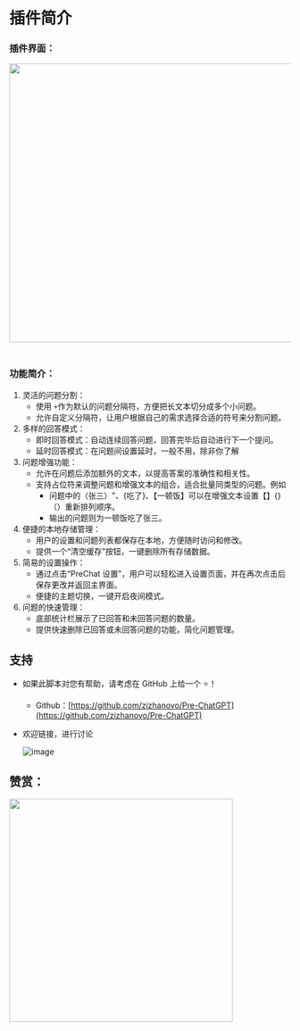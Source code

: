 # 插件简介

### 插件界面：

​<img src="https://github.com/zizhanovo/pitcure0_0/assets/132113115/1b10deb3-6f27-4c6a-b60b-9779f9488f16" width="1000" height="500">
‍

### 功能简介：

1. 灵活的问题分割：
   * 使用 `+` ​作为默认的问题分隔符，方便把长文本切分成多个小问题。
   * 允许自定义分隔符，让用户根据自己的需求选择合适的符号来分割问题。
2. 多样的回答模式：
   * 即时回答模式：自动连续回答问题，回答完毕后自动进行下一个提问。
   * 延时回答模式：在问题间设置延时，一般不用，除非你了解
3. 问题增强功能：
   * 允许在问题后添加额外的文本，以提高答案的准确性和相关性。
   * 支持占位符来调整问题和增强文本的组合，适合批量同类型的问题。例如
     * 问题中的（张三）"、{吃了}、【一顿饭】可以在增强文本设置【】{}（）重新排列顺序。
     * 输出的问题则为一顿饭吃了张三。
4. 便捷的本地存储管理：
   * 用户的设置和问题列表都保存在本地，方便随时访问和修改。
   * 提供一个“清空缓存”按钮，一键删除所有存储数据。
5. 简易的设置操作：
   * 通过点击“PreChat 设置”，用户可以轻松进入设置页面，并在再次点击后保存更改并返回主界面。
   * 便捷的主题切换，一键开启夜间模式。
6. 问题的快速管理：
   * 底部统计栏展示了已回答和未回答问题的数量。
   * 提供快速删除已回答或未回答问题的功能，简化问题管理。

## 支持

* 如果此脚本对您有帮助，请考虑在 GitHub 上给一个 ⭐！

  - Github：[https://github.com/zizhanovo/Pre-ChatGPT](https://github.com/zizhanovo/Pre-ChatGPT)

* 欢迎链接，进行讨论

  ​![image](https://github.com/zizhanovo/pitcure0_0/assets/132113115/12d8aab9-1bfe-4132-9b95-e6243f9d3b12)​

## 赞赏：

​<img src="https://github.com/zizhanovo/pitcure0_0/assets/132113115/a1ca7dcb-172c-4964-aa55-f0249e7f24fb" width="400" height="400">
